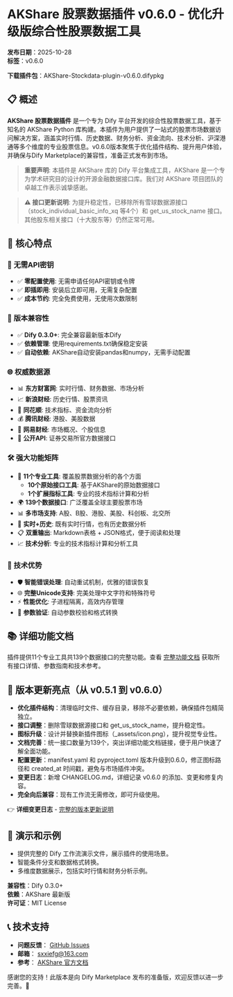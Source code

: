 # AKShare 股票数据插件 v0.6.0 - 优化升级版综合性股票数据工具

**发布日期**：2025-10-28  
**标签**：v0.6.0

**下载插件包**：AKShare-Stockdata-plugin-v0.6.0.difypkg

## 📋 概述

**AKShare 股票数据插件** 是一个专为 Dify 平台开发的综合性股票数据工具，基于知名的 AKShare Python 库构建。本插件为用户提供了一站式的股票市场数据访问解决方案，涵盖实时行情、历史数据、财务分析、资金流向、技术分析、沪深港通等多个维度的专业股票信息。v0.6.0版本聚焦于优化插件结构、提升用户体验，并确保与Dify Marketplace的兼容性，准备正式发布到市场。

> **重要声明**: 本插件是 AKShare 库的 Dify 平台集成工具，AKShare 是一个专为学术研究目的设计的开源金融数据接口库。我们对 AKShare 项目团队的卓越工作表示诚挚感谢。

> **⚠️ 接口更新说明**: 为提升稳定性，已移除所有雪球数据源接口（stock_individual_basic_info_xq 等4个）和 get_us_stock_name 接口。其他股东相关接口（十大股东等）仍然正常可用。

## 🚀 核心特点

### 💎 **无需API密钥**

* ✅ **零配置使用**: 无需申请任何API密钥或令牌
* ✅ **即插即用**: 安装后立即可用，无需复杂配置
* ✅ **成本节约**: 完全免费使用，无使用次数限制

### 🔧 **版本兼容性**

* ✅ **Dify 0.3.0+**: 完全兼容最新版本Dify
* ✅ **依赖管理**: 使用requirements.txt确保稳定安装
* ✅ **自动依赖**: AKShare自动安装pandas和numpy，无需手动配置

### 🌐 **权威数据源**

* 📊 **东方财富网**: 实时行情、财务数据、市场分析
* 📈 **新浪财经**: 历史行情、股票资讯
* 🏢 **同花顺**: 技术指标、资金流向分析
* 💰 **腾讯财经**: 港股、美股数据
* 📱 **网易财经**: 市场概况、个股信息
* 🔗 **公开API**: 证券交易所官方数据接口

### 🛠️ **强大功能矩阵**

* 🎯 **11个专业工具**: 覆盖股票数据分析的各个方面  
   * **10个原始接口工具**: 基于AKShare的原始数据接口  
   * **1个扩展指标工具**: 专业的技术指标计算和分析
* 🌍 **139个数据接口**: 广泛覆盖全球主要股票市场
* 📊 **多市场支持**: A股、B股、港股、美股、科创板、北交所
* 🔄 **实时+历史**: 既有实时行情，也有历史数据分析
* 📋 **双重输出**: Markdown表格 + JSON格式，便于阅读和处理
* 📈 **技术分析**: 专业的技术指标计算和分析工具

### 🔧 **技术优势**

* 🛡️ **智能错误处理**: 自动重试机制，优雅的错误恢复
* 🌐 **完整Unicode支持**: 完美处理中文字符和特殊符号
* ⚡ **性能优化**: 子进程隔离，高效内存管理
* 🔄 **参数验证**: 自动参数校验和格式转换

## 📚 详细功能文档

插件提供11个专业工具共139个数据接口的完整功能。查看 [完整功能文档](https://github.com/shaoxing-xie/akshare-stockdata-plugin/blob/main/AKShare%20股票数据插件详细功能文档.md) 获取所有接口详情、参数指南和技术参考。

## 🔄 版本更新亮点（从 v0.5.1 到 v0.6.0）

* **优化插件结构**：清理临时文件、缓存目录，移除不必要依赖，确保插件包精简独立。
* **接口调整**：删除雪球数据源接口和 get_us_stock_name，提升稳定性。
* **图标升级**：设计并替换新插件图标（_assets/icon.png），提升视觉专业性。
* **文档完善**：统一接口数量为139个，突出详细功能文档链接，便于用户快速了解全面功能。
* **配置更新**：manifest.yaml 和 pyproject.toml 版本升级到0.6.0，修正图标路径和 created_at 时间戳，避免与市场插件冲突。
* **变更日志**：新增 CHANGELOG.md，详细记录 v0.6.0 的添加、变更和修复内容。
* **完全向后兼容**：现有工作流无需修改，即可升级使用。

👉 **详细变更日志** - [完整的版本更新说明](https://github.com/shaoxing-xie/akshare-stockdata-plugin/blob/main/CHANGELOG.md)

## 🎯 演示和示例

* 提供完整的 Dify 工作流演示文件，展示插件的使用场景。
* 智能条件分支和数据格式转换。
* 多维度数据展示，包括实时行情和财务分析示例。

**兼容性**：Dify 0.3.0+  
**依赖**：AKShare 最新版  
**许可证**：MIT License

## 📞 技术支持

* **问题反馈**： [GitHub Issues](https://github.com/shaoxing-xie/akshare-stockdata-plugin/issues)
* **邮箱**： sxxiefg@163.com
* **参考**： [AKShare 官方文档](https://github.com/akfamily/akshare)

感谢您的支持！此版本是向 Dify Marketplace 发布的准备版，欢迎反馈以进一步完善。🚀
